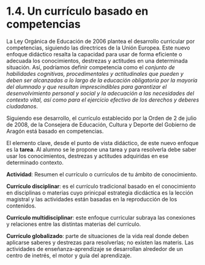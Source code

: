 
# 1.4. Un currículo basado en competencias

La Ley Orgánica de Educación de 2006 plantea el desarrollo curricular por competencias, siguiendo las directrices de la Unión Europea. Este nuevo enfoque didáctico resalta la capacidad para usar de forma eficiente o adecuada los conocimientos, destrezas y actitudes en una determinada situación. Así, podríamos definir competencia como el *conjunto de habilidades cognitivas, procedimentales y actitudinales que pueden y deben ser alcanzadas a lo largo de la educación obligatoria por la mayoría del alumnado y que resultan imprescindibles para garantizar el desenvolvimiento personal y social y la adecuación a las necesidades del contexto vital, así como para el ejercicio efectivo de los derechos y deberes ciudadanos*.

Siguiendo ese desarrollo, el currículo establecido por la Orden de 2 de julio de 2008, de la Consejera de Educación, Cultura y Deporte del Gobierno de Aragón está basado en competencias.

El elemento clave, desde el punto de vista didáctico, de este nuevo enfoque es la **tarea**. Al alumno se le propone una tarea y para resolverla debe saber usar los conocimientos, destrezas y actitudes adquiridas en ese determinado contexto.

**Actividad**: Resumen el currículo o currículos de tu ámbito de conocimiento.

**Currículo disciplinar**: es el currículo tradicional basado en el conocimiento en disciplinas o materias cuyo prinicpal estrategia dicdáctica es la lección magistral y las actividades están basadas en la reproducción de los contenidos.

**Currículo multidisciplinar**: este enfoque curricular subraya las conexiones y relaciones entre las distintas materias del currículo.

**Currículo globalizado**: parte de situaciones de la vida real donde deben aplicarse saberes y destrezas para resolverlas; no existen las materis. Las actividades de enseñanza-aprendizaje se desarrollan alrededor de un centro de inetrés, el motor y guía del aprendizaje.
